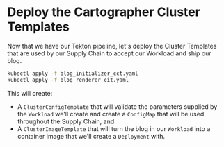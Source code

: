 # Deploy the Cartographer Cluster Templates

Now that we have our Tekton pipeline, let's deploy the Cluster Templates that
are used by our Supply Chain to accept our Workload and ship our blog.

```sh
kubectl apply -f blog_initializer_cct.yaml
kubectl apply -f blog_renderer_cit.yaml
```

This will create:

- A `ClusterConfigTemplate` that will validate the parameters supplied by the
  `Workload` we'll create and create a `ConfigMap` that will be used throughout
  the Supply Chain, and
- A `ClusterImageTemplate` that will turn the blog in our `Workload` into
  a container image that we'll create a `Deployment` with.



